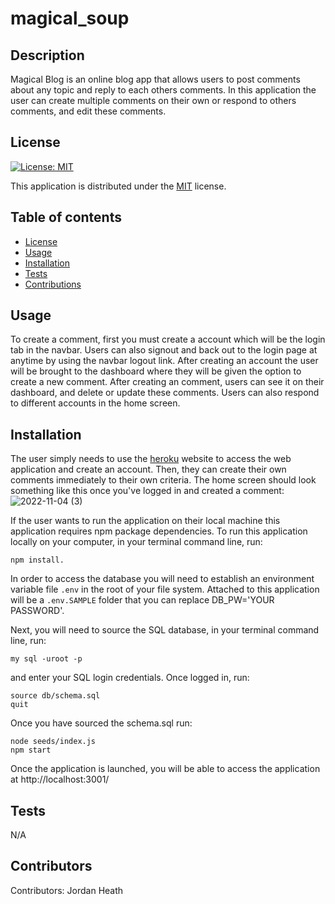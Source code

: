 # magical_soup
  ## Description
  Magical Blog is an online blog app that allows users to post comments about any topic and reply to each others comments. In this application the user can create multiple comments on their own or respond to others comments, and edit these comments.
  ## License
  
  [![License: MIT](https://img.shields.io/badge/License-MIT-yellow.svg)](https://opensource.org/licenses/MIT)
  
This application is distributed under the [MIT](https://opensource.org/licenses/MIT) license.
  ## Table of contents
  - [License](#License)
  - [Usage](#Usage)
  - [Installation](#Installation)
  - [Tests](#Tests)
  - [Contributions](#Contributions)
  ## Usage
  To create a comment, first you must create a account which will be the login tab in the navbar. Users can also signout and back out to the login page at anytime by using the navbar logout link. After creating an account the user will be brought to the dashboard where they will be given the option to create a new comment. After creating an comment, users can see it on their dashboard, and delete or update these comments. Users can also respond to different accounts in the home screen.

  ## Installation
  The user simply needs to use the [heroku](google.com) website to access the web application and create an account. Then, they can create their own comments immediately to their own criteria. The home screen should look something like this once you've logged in and created a comment:
  ![2022-11-04 (3)](https://user-images.githubusercontent.com/112971337/200097911-68061281-5f1d-4ac5-88e9-c9cfabf1a0bb.png)

  
  If the user wants to run the application on their local machine this application requires npm package dependencies. To run this application locally on your computer, in your terminal command line, run:

  ```
  npm install.
  ```
   In order to access the database you will need to establish an environment variable file ```.env``` in the root of your file system. Attached to this application will be a ```.env.SAMPLE``` folder that you can replace DB_PW='YOUR PASSWORD'. 
   
   Next, you will need to source the SQL database, in your terminal command line, run: 
   ```
   my sql -uroot -p
   ``` 
   and enter your SQL login credentials. Once logged in, run: 
   ```
   source db/schema.sql
   quit
   ```
  Once you have sourced the schema.sql run: 
  ```
  node seeds/index.js
  npm start
  ``` 
 Once the application is launched, you will be able to access the application at http://localhost:3001/

  ## Tests
  N/A

  ## Contributors
  Contributors: Jordan Heath
